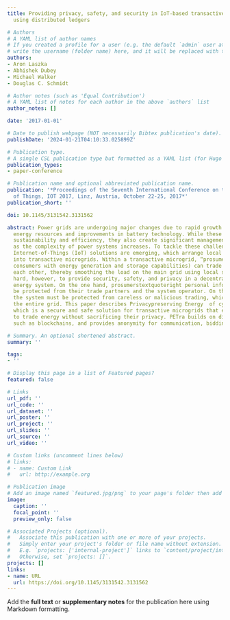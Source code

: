 ```yaml
---
title: Providing privacy, safety, and security in IoT-based transactive energy systems
  using distributed ledgers

# Authors
# A YAML list of author names
# If you created a profile for a user (e.g. the default `admin` user at `content/authors/admin/`), 
# write the username (folder name) here, and it will be replaced with their full name and linked to their profile.
authors:
- Aron Laszka
- Abhishek Dubey
- Michael Walker
- Douglas C. Schmidt

# Author notes (such as 'Equal Contribution')
# A YAML list of notes for each author in the above `authors` list
author_notes: []

date: '2017-01-01'

# Date to publish webpage (NOT necessarily Bibtex publication's date).
publishDate: '2024-01-21T04:10:33.025899Z'

# Publication type.
# A single CSL publication type but formatted as a YAML list (for Hugo requirements).
publication_types:
- paper-conference

# Publication name and optional abbreviated publication name.
publication: '*Proceedings of the Seventh International Conference on the Internet
  of Things, IOT 2017, Linz, Austria, October 22-25, 2017*'
publication_short: ''

doi: 10.1145/3131542.3131562

abstract: Power grids are undergoing major changes due to rapid growth in renewable
  energy resources and improvements in battery technology. While these changes enhance
  sustainability and efficiency, they also create significant management challenges
  as the complexity of power systems increases. To tackle these challenges, decentralized
  Internet-of-Things (IoT) solutions are emerging, which arrange local communities
  into transactive microgrids. Within a transactive microgrid, “prosumers” (i.e.,
  consumers with energy generation and storage capabilities) can trade energy with
  each other, thereby smoothing the load on the main grid using local supply. It is
  hard, however, to provide security, safety, and privacy in a decentralized and transactive
  energy system. On the one hand, prosumerstextquoteright personal information must
  be protected from their trade partners and the system operator. On the other hand,
  the system must be protected from careless or malicious trading, which could destabilize
  the entire grid. This paper describes Privacypreserving Energy  of cyb (PETra),
  which is a secure and safe solution for transactive microgrids that enables consumers
  to trade energy without sacrificing their privacy. PETra builds on distributed ledgers,
  such as blockchains, and provides anonymity for communication, bidding, and trading.

# Summary. An optional shortened abstract.
summary: ''

tags:
- ''

# Display this page in a list of Featured pages?
featured: false

# Links
url_pdf: ''
url_code: ''
url_dataset: ''
url_poster: ''
url_project: ''
url_slides: ''
url_source: ''
url_video: ''

# Custom links (uncomment lines below)
# links:
# - name: Custom Link
#   url: http://example.org

# Publication image
# Add an image named `featured.jpg/png` to your page's folder then add a caption below.
image:
  caption: ''
  focal_point: ''
  preview_only: false

# Associated Projects (optional).
#   Associate this publication with one or more of your projects.
#   Simply enter your project's folder or file name without extension.
#   E.g. `projects: ['internal-project']` links to `content/project/internal-project/index.md`.
#   Otherwise, set `projects: []`.
projects: []
links:
- name: URL
  url: https://doi.org/10.1145/3131542.3131562
---
```


Add the **full text** or **supplementary notes** for the publication here using Markdown formatting.
